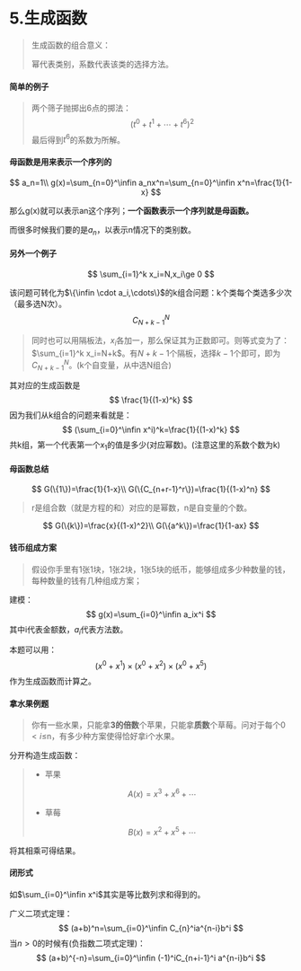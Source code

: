 # 5.生成函数

> 生成函数的组合意义：
>
> 幂代表类别，系数代表该类的选择方法。

#### 简单的例子

> 两个筛子抛掷出6点的掷法：
> $$
> (t^0+t^1+\cdots+t^6)^2
> $$
> 最后得到$t^6$的系数为所解。

#### 母函数是用来表示一个序列的

$$
a_n=1\\
g(x)=\sum_{n=0}^\infin a_nx^n=\sum_{n=0}^\infin x^n=\frac{1}{1-x}
$$



那么g(x)就可以表示an这个序列；**一个函数表示一个序列就是母函数。**

而很多时候我们要的是$a_n$，以表示n情况下的类别数。

#### 另外一个例子

$$
\sum_{i=1}^k x_i=N,x_i\ge 0
$$

该问题可转化为$\{\infin \cdot a_i,\cdots\}$的k组合问题：k个类每个类选多少次（最多选N次）。
$$
C_{N+k-1}^N
$$

> 同时也可以用隔板法，$x_i$各加一，那么保证其为正数即可。则等式变为了：$\sum_{i=1}^k x_i=N+k$。有$N+k-1$个隔板，选择$k-1$个即可，即为$C_{N+k-1}^N$。(k个自变量，从中选N组合)

其对应的生成函数是
$$
\frac{1}{(1-x)^k}
$$
因为我们从k组合的问题来看就是：
$$
(\sum_{i=0}^\infin x^i)^k=\frac{1}{(1-x)^k}
$$
共k组，第一个代表第一个$x_1$的值是多少(对应幂数)。(注意这里的系数个数为k)

#### 母函数总结

$$
G(\{1\})=\frac{1}{1-x}\\
G(\{C_{n+r-1}^r\})=\frac{1}{(1-x)^n}
$$

> r是组合数（就是方程的和）对应的是幂数，n是自变量的个数。

$$
G(\{k\})=\frac{x}{(1-x)^2}\\
G(\{a^k\})=\frac{1}{1-ax}
$$

#### 钱币组成方案

> 假设你手里有1张1块，1张2块，1张5块的纸币，能够组成多少种数量的钱，每种数量的钱有几种组成方案；

建模：
$$
g(x)=\sum_{i=0}^\infin a_ix^i
$$
其中i代表金额数，$a_i$代表方法数。

本题可以用：
$$
(x^0+x^1)\times (x^0+x^2)\times (x^0+x^5)
$$
作为生成函数而计算之。

#### 拿水果例题

> 你有一些水果，只能拿**3的倍数**个苹果，只能拿**质数**个草莓。问对于每个$0<i≤$n，有多少种方案使得恰好拿i个水果。

分开构造生成函数：

> - 苹果
>
> $$
> A(x)=x^3+x^6+\cdots
> $$
>
> - 草莓
>
> $$
> B(x)=x^2+x^5+\cdots
> $$

将其相乘可得结果。

#### 闭形式

如$\sum_{i=0}^\infin x^i$其实是等比数列求和得到的。

广义二项式定理：
$$
(a+b)^n=\sum_{i=0}^\infin C_{n}^ia^{n-i}b^i
$$
当$n>0$的时候有(负指数二项式定理)：
$$
(a+b)^{-n}=\sum_{i=0}^\infin (-1)^iC_{n+i-1}^i a^{n-i}b^i
$$
